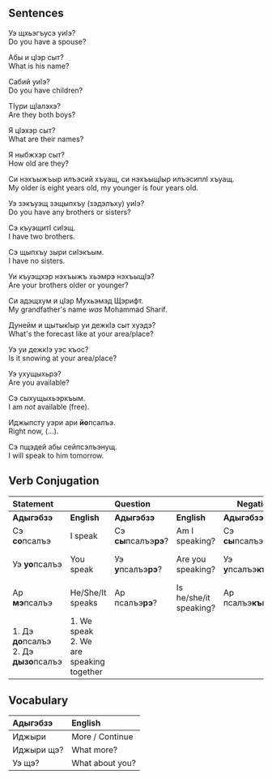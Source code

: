 ## Sentences
Уэ щхьэгъусэ уиIэ?  
Do you have a spouse?

Абы и цIэр сыт?  
What is his name?

Сабий уиIэ?  
Do you have children?

ТIури щIалэхэ?  
Are they both boys?

Я цIэхэр сыт?  
What are their names?

Я ныбжхэр сыт?  
How old are they?

Си нэхъыжъыр илъэсий хъуащ, си нэхъыщIыр илъэсиплI хъуащ.  
My older is eight years old, my younger is four years old.

Уэ зэкъуэщ зэщыпхъу (зэдэлъху) уиIэ?  
Do you have any brothers or sisters?

Сэ къуэщитI сиIэщ.  
I have two brothers.

Сэ щыпхъу зыри сиIэкъым.  
I have no sisters.

Уи къуэщхэр нэхъыжъ хьэмрэ нэхъыщIэ?  
Are your brothers older or younger?

Си адэщхум и цIэр Мухьэмэд Щэрифт.  
My grandfather's name _was_ Mohammad Sharif.

Дунейм и щытыкIыр уи дежкIэ сыт хуэдэ?  
What's the forecast like at your area/place?

Уэ уи дежкIэ уэс къос?  
Is it snowing at your area/place?

Уэ ухущыхьрэ?  
Are you available?

Сэ сыхущыхьэркъым.  
I am _not_ available (free).

Иджыпсту уэри ари **йо**псалъэ.  
Right now, (...).

Сэ пщэдей абы сейпсэлъэнущ.  
I will speak to him tomorrow.
## Verb Conjugation
| Statement                                  |                                            | Question               |                        | Negation                |                           |
| :----------------------------------------- | :----------------------------------------- | :--------------------- | :--------------------- | ----------------------- | ------------------------- |
| **Адыгэбзэ**                               | **English**                                | **Адыгэбзэ**           | **English**            | **Адыгэбзэ**            | **English**               |
| Сэ **со**псалъэ                            | I speak                                    | Сэ **сы**псалъэ**рэ**? | Am I speaking?         | Сэ **сы**псалъэ**къым** | I am not speaking         |
| Уэ **уо**псалъэ                            | You speak                                  | Уэ **у**псалъэ**рэ**?  | Are you speaking?      | Уэ **у**псалъэ**къым**  | You are not speaking      |
| Ар **мэ**псалъэ                            | He/She/It speaks                           | Ар псалъэ**рэ**?       | Is he/she/it speaking? | Ар псалъэ**къым**       | He/She/It is not speaking |
| 1. Дэ **до**псалъэ<br>2. Дэ **дызо**псалъэ | 1. We speak<br>2. We are speaking together |                        |                        |                         |                           |
## Vocabulary
| Адыгэбзэ   | English         |
| :--------- | :-------------- |
| Иджыри     | More / Continue |
| Иджыри щэ? | What more?      |
| Уэ щэ?     | What about you? |